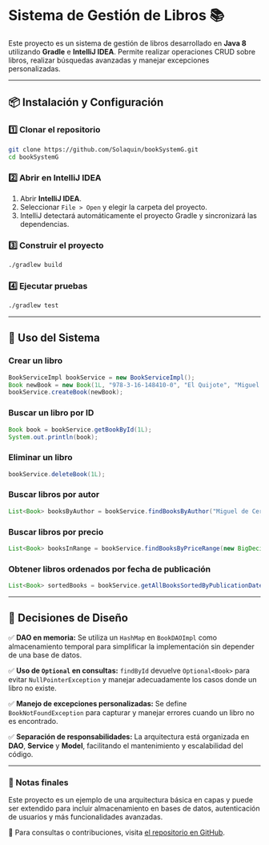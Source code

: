 # Sistema de Gestión de Libros 📚

Este proyecto es un sistema de gestión de libros desarrollado en **Java 8** utilizando **Gradle** e **IntelliJ IDEA**. Permite realizar operaciones CRUD sobre libros, realizar búsquedas avanzadas y manejar excepciones personalizadas.

---

## 📦 Instalación y Configuración

### 1️⃣ Clonar el repositorio
```sh
git clone https://github.com/Solaquin/bookSystemG.git
cd bookSystemG
```

### 2️⃣ Abrir en IntelliJ IDEA
1. Abrir **IntelliJ IDEA**.
2. Seleccionar `File > Open` y elegir la carpeta del proyecto.
3. IntelliJ detectará automáticamente el proyecto Gradle y sincronizará las dependencias.

### 3️⃣ Construir el proyecto
```sh
./gradlew build
```

### 4️⃣ Ejecutar pruebas
```sh
./gradlew test
```

---

## 🚀 Uso del Sistema

### Crear un libro
```java
BookServiceImpl bookService = new BookServiceImpl();
Book newBook = new Book(1L, "978-3-16-148410-0", "El Quijote", "Miguel de Cervantes", "Ficción", true, LocalDate.of(1605, 1, 1), new BigDecimal("29.99"));
bookService.createBook(newBook);
```

### Buscar un libro por ID
```java
Book book = bookService.getBookById(1L);
System.out.println(book);
```

### Eliminar un libro
```java
bookService.deleteBook(1L);
```

### Buscar libros por autor
```java
List<Book> booksByAuthor = bookService.findBooksByAuthor("Miguel de Cervantes");
```

### Buscar libros por precio
```java
List<Book> booksInRange = bookService.findBooksByPriceRange(new BigDecimal("10.00"), new BigDecimal("30.00"));
```

### Obtener libros ordenados por fecha de publicación
```java
List<Book> sortedBooks = bookService.getAllBooksSortedByPublicationDate();
```

---

## 🎯 Decisiones de Diseño

✅ **DAO en memoria:** Se utiliza un `HashMap` en `BookDAOImpl` como almacenamiento temporal para simplificar la implementación sin depender de una base de datos.

✅ **Uso de `Optional` en consultas:** `findById` devuelve `Optional<Book>` para evitar `NullPointerException` y manejar adecuadamente los casos donde un libro no existe.

✅ **Manejo de excepciones personalizadas:** Se define `BookNotFoundException` para capturar y manejar errores cuando un libro no es encontrado.

✅ **Separación de responsabilidades:** La arquitectura está organizada en **DAO**, **Service** y **Model**, facilitando el mantenimiento y escalabilidad del código.

---

### 📌 Notas finales
Este proyecto es un ejemplo de una arquitectura básica en capas y puede ser extendido para incluir almacenamiento en bases de datos, autenticación de usuarios y más funcionalidades avanzadas.

📧 Para consultas o contribuciones, visita [el repositorio en GitHub](https://github.com/Solaquin/bookSystemG).

